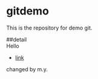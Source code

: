 # gitdemo
This is the repository for demo git.

##detail   
Hello

* [link](http://naver.com)   


changed by m.y. 
